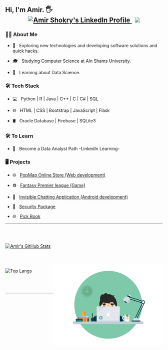 <h2> Hi, I'm Amir. 🖐&nbsp; <div align='center'><a href="https://www.linkedin.com/in/amir-shokry/">
    <img src="https://www.vectorlogo.zone/logos/linkedin/linkedin-icon.svg" alt="Amir Shokry's LinkedIn Profile" height="25" width="25">
  </a> &nbsp; <a href="mailto:amirshokry1368@gmail.com"><img width="30" src="https://user-images.githubusercontent.com/5141132/50740364-7ea80880-1217-11e9-8faf-2348e31beedd.png"></a></div>
</h2>

<h3> 👨🏻 About Me </h3>



- 🤔 &nbsp; Exploring new technologies and developing software solutions and quick hacks.

- 🎓 &nbsp; Studying Computer Science at Ain Shams University.

- 🌱 &nbsp; Learning about Data Science.


<h3>🛠 Tech Stack</h3>



- 💻 &nbsp; Python | R | Java | C++ | C | C# | SQL 

- 🌐 &nbsp; HTML | CSS | Bootstrap | JavaScript | Flask

- 🛢 &nbsp; Oracle Database | Firebase | SQLite3




<h3>🛠 To Learn</h3>

- 🔧 &nbsp; Become a Data Analyst Path -LinkedIn Learning-



<h3>🖥 Projects</h3>

- 🌐 &nbsp; [PopMap Online Store (Web development)](https://github.com/amirshokry1368/PopMap)

- ⚽ &nbsp; [Fantasy Premier league (Game)](https://github.com/amirshokry1368/MiniFootballFantasy)

- 📱 &nbsp; [Invisible Chatting Application (Android development)](https://github.com/amirshokry1368/Invisible)
<!--
- 💡 &nbsp; [N-Puzzle solver](https://github.com/MaarkNassef/N_Puzzle)

- 💻 &nbsp; [Parallel Background Subtraction](https://github.com/MaarkNassef/ParallelBackgroundSubtraction)
-->

- 🔐 &nbsp; [Security Package](https://github.com/amirshokry1368/SecurityPackage)

- 🌐 &nbsp; [Pick Book](https://github.com/amirshokry1368/ITI-Project)

<hr>



<br/><br/>

[![Amir's GitHub Stats](https://github-readme-stats.vercel.app/api?username=amirshokry1368&show_icons=false)](https://github.com/amirshokry1368)

<br/>

<br/>

<img src="https://github.com/nirala69/nirala69/blob/master/70804f7e25b11f29db904f2fa7b4cd9d.gif" width="350" align='right'>

![Top Langs](https://github-readme-stats.vercel.app/api/top-langs/?username=amirshokry1368&show_icons=false)

<br><br>
<hr>
